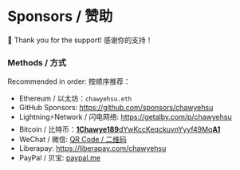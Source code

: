 # Sponsors / 赞助

💖 Thank you for the support! 感谢你的支持！

### Methods / 方式

Recommended in order: 按顺序推荐：

- Ethereum / 以太坊：`chawyehsu.eth`
- GitHub Sponsors: https://github.com/sponsors/chawyehsu
- Lightning⚡️Network / 闪电网络: https://getalby.com/p/chawyehsu
- Bitcoin / 比特币：[**1Chawye189**dYwKccKeqckuvnYyyf49Mq**A1**](https://www.blockchain.com/btc/address/1Chawye189dYwKccKeqckuvnYyyf49MqA1)
- WeChat / 微信: [QR Code / 二维码](wechat.jpg)
- Liberapay: https://liberapay.com/chawyehsu
- PayPal / 贝宝: [paypal.me](https://paypal.me/suchuyi)
